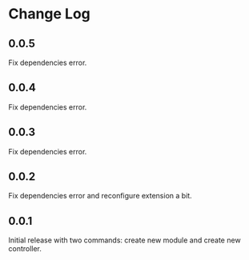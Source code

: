 # Change Log

## 0.0.5

Fix dependencies error.

## 0.0.4

Fix dependencies error.

## 0.0.3

Fix dependencies error.

## 0.0.2

Fix dependencies error and reconfigure extension a bit.

## 0.0.1

Initial release with two commands: create new module and create new controller.